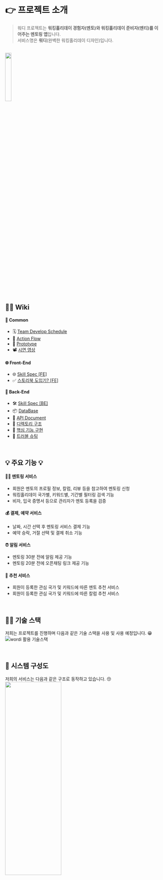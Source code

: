 # 👉 프로젝트 소개
> 워디 프로젝트는 **워킹홀리데이 경험자(멘토)와 워킹홀리데이 준비자(멘티)를 이어주는 멘토링 앱**입니다.   
서비스명은 **워디**(완벽한 워킹홀리데이 디자인)입니다.

<br>
<img src="https://user-images.githubusercontent.com/66458836/143670605-1c9b4837-3ffa-4443-876a-5ca814f192da.png" width="20%" height="20%" />

## 💁‍♂️ Wiki 
#### **👬 Common** 
- 🗓 [Team Develop Schedule](https://docs.google.com/spreadsheets/d/1PvN-VDS-5juqqID9342OCRrCo8649ipR/edit#gid=804223889)
- 📰 [Action Flow](https://github.com/Team-Wordi/Wordi/wiki/%F0%9F%A7%BE-Action-Flow)
- 📱 [Prototype](https://www.figma.com/proto/83sQzXod3EimvcF7lnc3DC/%EC%9B%8C%EB%94%94?node-id=2228%3A21992&scaling=scale-down&page-id=2221%3A10773)
- 📽 [시연 영상](https://youtu.be/iyXeW-ohZ4c)


#### **🌐 Front-End** 
- 🌐 [Skill Spec [FE]](https://github.com/Team-Wordi/Wordi/wiki/%F0%9F%94%A8-Skill-Spec-%5BFE%5D)
- ✅ [스토리북 도입기? [FE]](https://github.com/Team-Wordi/Wordi/wiki/Storybook-%EB%8F%84%EC%9E%85%EA%B8%B0%3F)


#### **🎅 Back-End** 
- 🛠 [Skill Spec [BE]](https://github.com/Team-Wordi/Wordi/wiki/%F0%9F%94%A8-Skill-Spec-%5BBE%5D)
- 📦 [DataBase](https://github.com/Team-Wordi/Wordi/wiki/%F0%9F%93%A6-DataBase)
- 📜 [API Document](https://documenter.getpostman.com/view/16596703/UVJWoyrR)
- 📁 [디렉토리 구조](https://github.com/Team-Wordi/Wordi/wiki/%EB%94%94%EB%A0%89%ED%86%A0%EB%A6%AC-%EA%B5%AC%EC%A1%B0-%5BBE%5D)
- 🔎 [핵심 기능 구현](https://github.com/Team-Wordi/Wordi/wiki/%ED%95%B5%EC%8B%AC-%EA%B8%B0%EB%8A%A5-%5BBE%5D)
- 🎇 [트러블 슈팅](https://github.com/Team-Wordi/Wordi/wiki/%ED%8A%B8%EB%9F%AC%EB%B8%94-%EC%8A%88%ED%8C%85-%5BBE%5D)


<br>

## 💡 주요 기능 💡

#### **👩‍👧 멘토링 서비스** 
- 회원은 멘토의 프로필 정보, 칼럼, 리뷰 등을 참고하여 멘토링 신청
- 워킹홀리데이 국가별, 키워드별, 기간별 필터링 검색 기능
- 비자, 입국 증명서 등으로 관리자가 멘토 등록을 검증

#### **💰 결제, 예약 서비스** 
- 날짜, 시간 선택 후 멘토링 서비스 결제 기능
- 예약 승락, 거절 선택 및 결제 취소 기능

#### **⏰ 알림 서비스** 
- 멘토링 30분 전에 알림 제공 기능
- 멘토링 20분 전에 오픈채팅 링크 제공 기능

#### **🔮 추천 서비스** 
- 회원이 등록한 관심 국가 및 키워드에 따른 멘토 추천 서비스
- 회원이 등록한 관심 국가 및 키워드에 따른 칼럼 추천 서비스

<br>

## 🤹‍♀️ 기술 스택  
저희는 프로젝트를 진행하며 다음과 같은 기술 스택을 사용 및 사용 예정입니다. 😁  
![wordi 활용 기술스택](https://user-images.githubusercontent.com/70616657/143269989-d6d4638d-9e20-4a6e-bbcb-06784ad35092.jpg)


<br>

## 🔨 시스템 구성도
저희의 서비스는 다음과 같은 구조로 동작하고 있습니다. 😚
<img src="https://user-images.githubusercontent.com/66458836/141615413-f1343263-b1ec-49bd-a1ef-7b1a8c06760b.png" width="60%" height="40%" />

